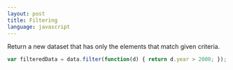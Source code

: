 ```yaml
---
layout: post
title: Filtering
language: javascript
---
```

Return a new dataset that has only the elements that match given criteria.

```javascript
var filteredData = data.filter(function(d) { return d.year > 2000; });
```
